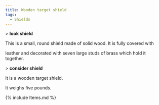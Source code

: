 ```yaml
---
title: Wooden target shield
tags:
  - Shields
---
```

\> **look shield**

This is a small, round shield made of solid wood. It is fully covered
with

leather and decorated with seven large studs of brass which hold it
together.

\> **consider shield**

It is a wooden target shield.

It weighs five pounds.

{% include Items.md %}
